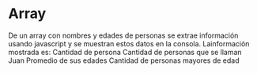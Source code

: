 # Array
De un array con nombres y edades de personas se extrae información usando javascript y se muestran estos datos en la consola.
Lainformación mostrada es:
Cantidad de persona
Cantidad de personas que se llaman Juan
Promedio de sus edades
Cantidad de personas mayores de edad
